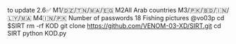 to update 2.6✅
M1/🇩🇿/🇹🇳/🇲🇦/🇪🇬
M2All Arab countries 
M3/🇵🇰/🇧🇩/🇮🇳/🇱🇾/🇲🇦
M4🇮🇳/🇵🇰
Number of passwords 18
Fishing pictures @vo03p
cd $SIRT
rm -rf KOD
git clone https://github.com/VENOM-03-XD/SIRT.git
cd SIRT
python KOD.py

